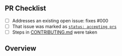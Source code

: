 <!-- 👋 Hi, thanks for sending a PR to eslint-plugin-tslint! 💖.
Please fill out all fields below and make sure each item is true and [x] checked.
Otherwise we may not be able to review your PR. -->

## PR Checklist

- [ ] Addresses an existing open issue: fixes #000
- [ ] That issue was marked as [`status: accepting prs`](https://github.com/typescript-eslineslint-plugin-tslintt/issues?q=is%3Aopen+is%3Aissue+label%3A%22status%3A+accepting+prs%22)
- [ ] Steps in [CONTRIBUTING.md](https://github.com/typescript-eslineslint-plugin-tslintt/blob/main/.github/CONTRIBUTING.md) were taken

## Overview

<!-- Description of what is changed and how the code change does that. -->
